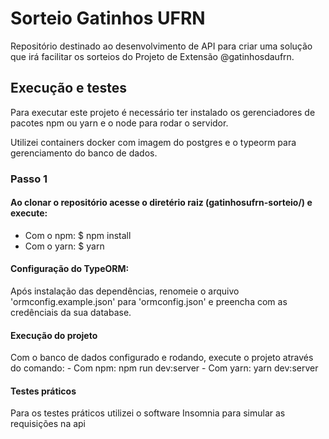 # Sorteio Gatinhos UFRN
Repositório destinado ao desenvolvimento de API para criar uma solução que irá facilitar os sorteios do Projeto de Extensão @gatinhosdaufrn.
## Execução e testes

Para executar este projeto é necessário ter instalado os gerenciadores de pacotes npm ou yarn e o node para rodar o servidor.

Utilizei containers docker com imagem do postgres e o typeorm para gerenciamento do banco de dados.

### Passo 1

#### Ao clonar o repositório acesse o diretério raiz (gatinhosufrn-sorteio/) e execute:
  - Com o npm:
    $ npm install
  - Com o yarn:
    $ yarn
#### Configuração do TypeORM:
  Após instalação das dependências, renomeie o arquivo 'ormconfig.example.json' para 'ormconfig.json'
  e preencha com as credênciais da sua database.

#### Execução do projeto
  Com o banco de dados configurado e rodando, execute o projeto através do comando:
    - Com npm:
      npm run dev:server
    - Com yarn:
      yarn dev:server

#### Testes práticos
  Para os testes práticos utilizei o software Insomnia para simular as requisições na api
